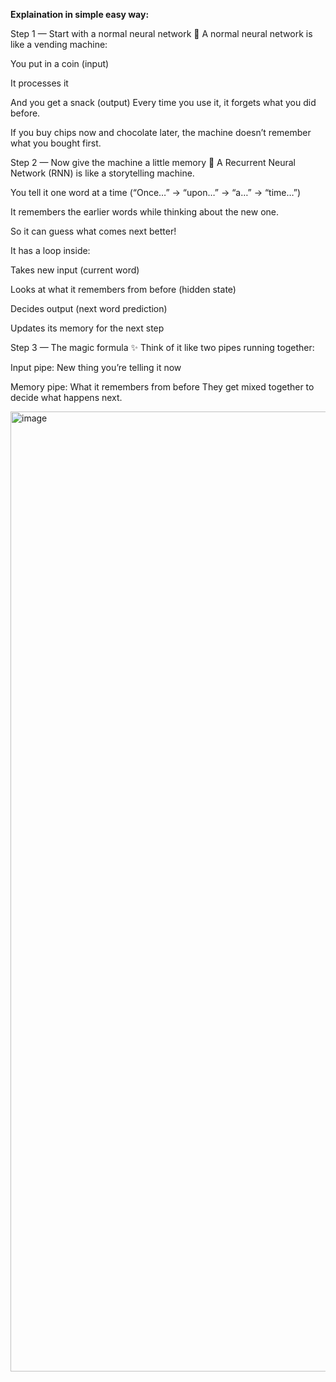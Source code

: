 


**Explaination in simple easy way:**

Step 1 — Start with a normal neural network 🍪
A normal neural network is like a vending machine:

You put in a coin (input)

It processes it

And you get a snack (output)
Every time you use it, it forgets what you did before.

If you buy chips now and chocolate later, the machine doesn’t remember what you bought first.

Step 2 — Now give the machine a little memory 🧠
A Recurrent Neural Network (RNN) is like a storytelling machine.

You tell it one word at a time (“Once…” → “upon…” → “a…” → “time…”)

It remembers the earlier words while thinking about the new one.

So it can guess what comes next better!

It has a loop inside:

Takes new input (current word)

Looks at what it remembers from before (hidden state)

Decides output (next word prediction)

Updates its memory for the next step

Step 3 — The magic formula ✨
Think of it like two pipes running together:

Input pipe: New thing you’re telling it now

Memory pipe: What it remembers from before
They get mixed together to decide what happens next.


<img width="1024" height="1536" alt="image" src="https://github.com/user-attachments/assets/682c92b3-5319-403e-92f8-0b6b0ac8f35e" />


